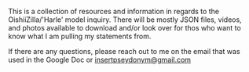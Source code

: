 This is a collection of resources and information in regards to the OishiiZilla/'Harle' model inquiry. There will be mostly JSON files, videos, and photos available to download and/or look over for thos who want to know what I am pulling my statements from. 

If there are any questions, please reach out to me on the email that was used in the Google Doc or insertpseydonym@gmail.com 
